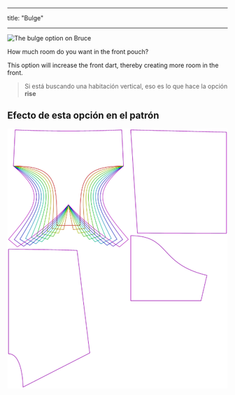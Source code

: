 - - -
title: "Bulge"
- - -

![The bulge option on Bruce](./bulge.svg)

How much room do you want in the front pouch?

This option will increase the front dart, thereby creating more room in the front.

> Si está buscando una habitación vertical, eso es lo que hace la opción **rise**

## Efecto de esta opción en el patrón

![This image shows the effect of this option by superimposing several variants that have a different value for this option](bruce_bulge_sample.svg "Effect of this option on the pattern")
